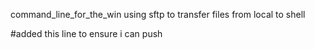 command_line_for_the_win
using sftp to transfer files from local to shell

#added this line to ensure i can push
